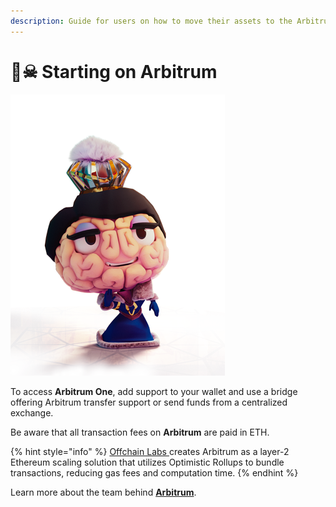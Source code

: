```yaml
---
description: Guide for users on how to move their assets to the Arbitrum One network.
---
```


# 🏴☠ Starting on Arbitrum

![Queen Neara Aurius Manumakamae](../../.gitbook/assets/ZeCuintr.png)

To access **Arbitrum One**, add support to your wallet and use a bridge offering Arbitrum transfer support or send funds from a centralized exchange.



Be aware that all transaction fees on **Arbitrum** are paid in ETH.

{% hint style="info" %}
[Offchain Labs ](https://offchainlabs.com/)creates Arbitrum as a layer-2 Ethereum scaling solution that utilizes Optimistic Rollups to bundle transactions, reducing gas fees and computation time.&#x20;
{% endhint %}

Learn more about the team behind [**Arbitrum**](https://offchainlabs.com/).
